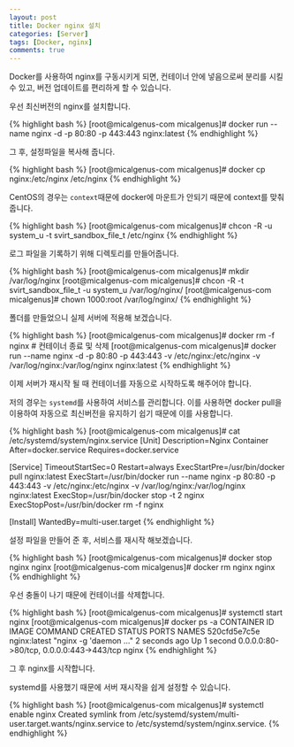 ```yaml
---
layout: post
title: Docker nginx 설치
categories: [Server]
tags: [Docker, nginx]
comments: true
---
```


Docker를 사용하여 nginx를 구동시키게 되면, 컨테이너 안에 넣음으로써 분리를 시킬 수 있고, 버전 업데이트를 편리하게 할 수 있습니다.

우선 최신버전의 nginx를 설치합니다.

{% highlight bash %}
[root@micalgenus-com micalgenus]# docker run --name nginx -d -p 80:80 -p 443:443 nginx:latest
{% endhighlight %}

그 후, 설정파일을 복사해 줍니다.

{% highlight bash %}
[root@micalgenus-com micalgenus]# docker cp nginx:/etc/nginx /etc/nginx
{% endhighlight %}

CentOS의 경우는 `context`때문에 docker에 마운트가 안되기 때문에 context를 맞춰줍니다.

{% highlight bash %}
[root@micalgenus-com micalgenus]# chcon -R -u system_u -t svirt_sandbox_file_t /etc/nginx
{% endhighlight %}

로그 파일을 기록하기 위해 디렉토리를 만들어줍니다.

{% highlight bash %}
[root@micalgenus-com micalgenus]# mkdir /var/log/nginx
[root@micalgenus-com micalgenus]# chcon -R -t svirt_sandbox_file_t -u system_u /var/log/nginx/
[root@micalgenus-com micalgenus]# chown 1000:root /var/log/nginx/
{% endhighlight %}

폴더를 만들었으니 실제 서버에 적용해 보겠습니다.

{% highlight bash %}
[root@micalgenus-com micalgenus]# docker rm -f nginx # 컨테이너 종료 및 삭제
[root@micalgenus-com micalgenus]# docker run --name nginx -d -p 80:80 -p 443:443 -v /etc/nginx:/etc/nginx -v /var/log/nginx:/var/log/nginx nginx:latest
{% endhighlight %}

이제 서버가 재시작 될 때 컨테이너를 자동으로 시작하도록 해주어야 합니다.

저의 경우는 `systemd`를 사용하여 서비스를 관리합니다. 이를 사용하면 docker pull을 이용하여 자동으로 최신버전을 유지하기 쉽기 때문에 이를 사용합니다.

{% highlight bash %}
[root@micalgenus-com micalgenus]# cat /etc/systemd/system/nginx.service 
[Unit]
Description=Nginx Container
After=docker.service
Requires=docker.service
 
[Service]
TimeoutStartSec=0
Restart=always
ExecStartPre=/usr/bin/docker pull nginx:latest
ExecStart=/usr/bin/docker run --name nginx -p 80:80 -p 443:443 -v /etc/nginx:/etc/nginx -v /var/log/nginx:/var/log/nginx nginx:latest
ExecStop=/usr/bin/docker stop -t 2 nginx
ExecStopPost=/usr/bin/docker rm -f nginx
 
[Install]
WantedBy=multi-user.target
{% endhighlight %}

설정 파일을 만들어 준 후, 서비스를 재시작 해보겠습니다.

{% highlight bash %}
[root@micalgenus-com micalgenus]# docker stop nginx
nginx
[root@micalgenus-com micalgenus]# docker rm nginx
nginx
{% endhighlight %}

우선 충돌이 나기 때문에 컨테이너를 삭제합니다.

{% highlight bash %}
[root@micalgenus-com micalgenus]# systemctl start nginx
[root@micalgenus-com micalgenus]# docker ps -a
CONTAINER ID        IMAGE               COMMAND                  CREATED             STATUS              PORTS                                      NAMES
520cfd5e7c5e        nginx:latest        "nginx -g 'daemon ..."   2 seconds ago       Up 1 second         0.0.0.0:80->80/tcp, 0.0.0.0:443->443/tcp   nginx
{% endhighlight %}

그 후 nginx를 시작합니다.

systemd를 사용했기 때문에 서버 재시작을 쉽게 설정할 수 있습니다.

{% highlight bash %}
[root@micalgenus-com micalgenus]# systemctl enable nginx
Created symlink from /etc/systemd/system/multi-user.target.wants/nginx.service to /etc/systemd/system/nginx.service.
{% endhighlight %}